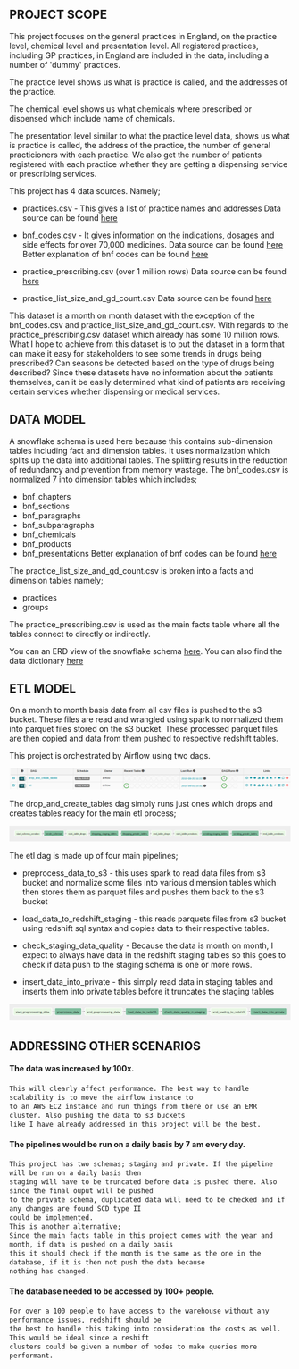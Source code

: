 ## PROJECT SCOPE
This project focuses on the general practices in England, on the practice level, chemical level and presentation level. 
All registered practices, including GP practices, in England are included in the data, including a number of 'dummy' 
practices.

The practice level shows us what is practice is called, and the addresses of the practice.

The chemical level shows us what chemicals where prescribed or dispensed which include name of chemicals.

The presentation level similar to what the practice level data, shows us what is practice is called, the address of the 
practice, the number of general practicioners with each practice. We also get the number of patients registered with 
each practice whether they are getting a dispensing service or prescribing services.

This project has 4 data sources.
Namely;
* practices.csv - This gives a list of practice names and addresses
Data source can be found [here](https://digital.nhs.uk/data-and-information/publications/statistical/practice-level-prescribing-data/december-2018)

* bnf_codes.csv - It gives information on the indications, dosages and side effects for over 70,000 medicines.
Data source can be found [here](https://apps.nhsbsa.nhs.uk/infosystems/data/showDataSelector.do?reportId=126)
Better explanation of bnf codes can be found [here](https://ebmdatalab.net/prescribing-data-bnf-codes/)

* practice_prescribing.csv (over 1 million rows)
Data source can be found [here](https://digital.nhs.uk/data-and-information/publications/statistical/practice-level-prescribing-data)

* practice_list_size_and_gd_count.csv
Data source can be found [here](https://nhsbsa.nhs.uk/prescription-data/organisation-data/practice-list-size-and-gp-count-each-practice)

This dataset is a month on month dataset with the exception of the bnf_codes.csv and practice_list_size_and_gd_count.csv. 
With regards to the practice_prescribing.csv dataset which already has some 10 million rows.
What I hope to achieve from this dataset is to put the dataset in a form that can make it easy for stakeholders
to see some trends in drugs being prescribed? 
Can seasons be detected based on the type of drugs being described? Since these datasets 
have no information about the patients themselves, can it be easily determined what kind 
of patients are receiving certain services whether dispensing or medical services.

## DATA MODEL
A snowflake schema is used here because this contains sub-dimension tables including fact and dimension tables.
It uses normalization which splits up the data into additional tables. The splitting results in the reduction of 
redundancy and prevention from memory wastage.
The bnf_codes.csv is normalized 7 into dimension tables which includes;
* bnf_chapters
* bnf_sections
* bnf_paragraphs
* bnf_subparagraphs
* bnf_chemicals
* bnf_products
* bnf_presentations
Better explanation of bnf codes can be found [here](https://ebmdatalab.net/prescribing-data-bnf-codes/)

The practice_list_size_and_gd_count.csv is broken into a facts and dimension tables namely;
* practices
* groups

The practice_prescribing.csv is used as the main facts table where all the tables connect to
directly or indirectly.

You can an ERD view of the snowflake schema [here](Capstone%20Udacity%20Project.png).
You can also find the data dictionary [here](data_dictionary.md)

## ETL MODEL
On a month to month basis data from all csv files is pushed to the s3 bucket.
These files are read and wrangled using spark to normalized them into parquet files stored
on the s3 bucket.
These processed parquet files are then copied and data from them pushed to respective redshift tables.

This project is orchestrated by Airflow using two dags.

![Project Dags](images/dags_cropped.png)

The drop_and_create_tables dag simply runs just ones which drops and creates tables ready for the main
etl process;

![Drop and Create Dag](images/drop_and_create_dag_cropped.png)

The etl dag is made up of four main pipelines;
* preprocess_data_to_s3 - this uses spark to read data files from s3 bucket and normalize some files into
various dimension tables which then stores them as parquet files and pushes them back to the s3 bucket

* load_data_to_redshift_staging - this reads parquets files from s3 bucket using redshift sql syntax and copies
data to their respective tables.

* check_staging_data_quality - Because the data is month on month, I expect to always have data in the redshift
staging tables so this goes to check if data push to the staging schema is one or more rows.

* insert_data_into_private - this simply read data in staging tables and inserts them into private tables before
it truncates the staging tables

![ETL Dag](images/etl_dag_cropped.png)

## ADDRESSING OTHER SCENARIOS
#### The data was increased by 100x.
    This will clearly affect performance. The best way to handle scalability is to move the airflow instance to
    to an AWS EC2 instance and run things from there or use an EMR cluster. Also pushing the data to s3 buckets
    like I have already addressed in this project will be the best.

#### The pipelines would be run on a daily basis by 7 am every day.
    This project has two schemas; staging and private. If the pipeline will be run on a daily basis then 
    staging will have to be truncated before data is pushed there. Also since the final ouput will be pushed
    to the private schema, duplicated data will need to be checked and if any changes are found SCD type II
    could be implemented.
    This is another alternative;
    Since the main facts table in this project comes with the year and month, if data is pushed on a daily basis
    this it should check if the month is the same as the one in the database, if it is then not push the data because
    nothing has changed.

#### The database needed to be accessed by 100+ people.
    For over a 100 people to have access to the warehouse without any performance issues, redshift should be
    the best to handle this taking into consideration the costs as well. This would be ideal since a reshift 
    clusters could be given a number of nodes to make queries more performant.

